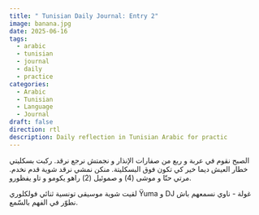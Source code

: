 ```yaml
---
title: " Tunisian Daily Journal: Entry 2"
image: banana.jpg
date: 2025-06-16
tags:
  - arabic
  - tunisian
  - journal
  - daily
  - practice
categories:
  - Arabic
  - Tunisian
  - Language
  - Journal
draft: false
direction: rtl
description: Daily reflection in Tunisian Arabic for practic
---
```

الصبح نقوم في عربة و ربع من صفارات الإنذار و   نجمتش نرجع نرقد. ركبت بسكليتي خطار العيش ديما خير كي تكون فوق البسكليتة. منكن نمشي نرقد شوية قدم نخدم. مرتي حنّا و موشى (4) و صموئيل (2) راهو يكومو و تاو يفظورو.

لقيت شوية موسيقى تونسية ثنائي فولكلوري Ÿuma و DJ غولة - ناوي نسمعهم باش نطوّر في الفهم بالسّمع.
